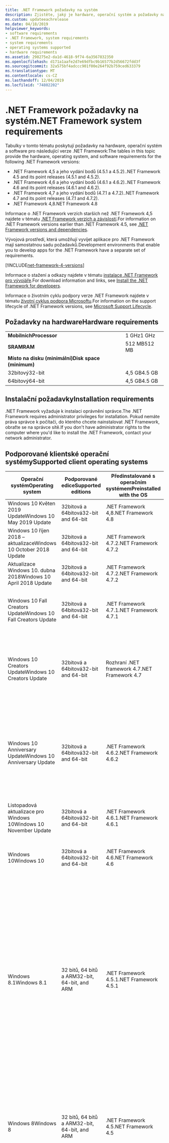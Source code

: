 ```yaml
---
title: .NET Framework požadavky na systém
description: Zjistěte, jaký je hardware, operační systém a požadavky na software pro instalaci .NET Framework 4,5 a novějších verzí.
ms.custom: updateeachrelease
ms.date: 04/18/2019
helpviewer_keywords:
- software requirements
- .NET Framework, system requirements
- system requirements
- operating systems supported
- hardware requirements
ms.assetid: 298275e2-da1d-4618-9f74-6a3567832350
ms.openlocfilehash: d171a1aafe2d7e69dfbc9b16577b2d56672fdd3f
ms.sourcegitcommit: 32a575bf4adccc901f00e264f92b759ced633379
ms.translationtype: MT
ms.contentlocale: cs-CZ
ms.lasthandoff: 12/04/2019
ms.locfileid: "74802202"
---
```

# <a name="net-framework-system-requirements"></a><span data-ttu-id="3b41f-103">.NET Framework požadavky na systém</span><span class="sxs-lookup"><span data-stu-id="3b41f-103">.NET Framework system requirements</span></span>

<span data-ttu-id="3b41f-104">Tabulky v tomto tématu poskytují požadavky na hardware, operační systém a software pro následující verze .NET Framework:</span><span class="sxs-lookup"><span data-stu-id="3b41f-104">The tables in this topic provide the hardware, operating system, and software requirements for the following .NET Framework versions:</span></span>

- <span data-ttu-id="3b41f-105">.NET Framework 4,5 a jeho vydání bodů (4.5.1 a 4.5.2).</span><span class="sxs-lookup"><span data-stu-id="3b41f-105">.NET Framework 4.5 and its point releases (4.5.1 and 4.5.2).</span></span>
- <span data-ttu-id="3b41f-106">.NET Framework 4,6 a jeho vydání bodů (4.6.1 a 4.6.2).</span><span class="sxs-lookup"><span data-stu-id="3b41f-106">.NET Framework 4.6 and its point releases (4.6.1 and 4.6.2).</span></span>
- <span data-ttu-id="3b41f-107">.NET Framework 4,7 a jeho vydání bodů (4.7.1 a 4.7.2).</span><span class="sxs-lookup"><span data-stu-id="3b41f-107">.NET Framework 4.7 and its point releases (4.7.1 and 4.7.2).</span></span>
- <span data-ttu-id="3b41f-108">.NET Framework 4,8</span><span class="sxs-lookup"><span data-stu-id="3b41f-108">.NET Framework 4.8</span></span>

<span data-ttu-id="3b41f-109">Informace o .NET Framework verzích starších než .NET Framework 4,5 najdete v tématu [.NET Framework verzích a závislostí](../migration-guide/versions-and-dependencies.md).</span><span class="sxs-lookup"><span data-stu-id="3b41f-109">For information on .NET Framework versions earlier than .NET Framework 4.5, see [.NET Framework versions and dependencies](../migration-guide/versions-and-dependencies.md).</span></span>

<span data-ttu-id="3b41f-110">Vývojová prostředí, která umožňují vyvíjet aplikace pro .NET Framework mají samostatnou sadu požadavků.</span><span class="sxs-lookup"><span data-stu-id="3b41f-110">Development environments that enable you to develop apps for the .NET Framework have a separate set of requirements.</span></span>

[!INCLUDE[net-framework-4-versions](../../../includes/net-framework-4x-versions.md)]

<span data-ttu-id="3b41f-111">Informace o stažení a odkazy najdete v tématu [instalace .NET Framework pro vývojáře](../install/guide-for-developers.md).</span><span class="sxs-lookup"><span data-stu-id="3b41f-111">For download information and links, see [Install the .NET Framework for developers](../install/guide-for-developers.md).</span></span>

<span data-ttu-id="3b41f-112">Informace o životním cyklu podpory verze .NET Framework najdete v tématu [životní cyklus podpora Microsoftu](https://support.microsoft.com/lifecycle/search?sort=PN&alpha=Microsoft%20.NET%20Framework&Filter=FilterNO).</span><span class="sxs-lookup"><span data-stu-id="3b41f-112">For information on the support lifecycle of .NET Framework versions, see [Microsoft Support Lifecycle](https://support.microsoft.com/lifecycle/search?sort=PN&alpha=Microsoft%20.NET%20Framework&Filter=FilterNO).</span></span>

## <a name="hardware-requirements"></a><span data-ttu-id="3b41f-113">Požadavky na hardware</span><span class="sxs-lookup"><span data-stu-id="3b41f-113">Hardware requirements</span></span>

|                          |        |
| ------------------------ | ------ |
| <span data-ttu-id="3b41f-114">**Mobilních**</span><span class="sxs-lookup"><span data-stu-id="3b41f-114">**Processor**</span></span>            | <span data-ttu-id="3b41f-115">1 GHz</span><span class="sxs-lookup"><span data-stu-id="3b41f-115">1 GHz</span></span>  |
| <span data-ttu-id="3b41f-116">**SRAM**</span><span class="sxs-lookup"><span data-stu-id="3b41f-116">**RAM**</span></span>                  | <span data-ttu-id="3b41f-117">512 MB</span><span class="sxs-lookup"><span data-stu-id="3b41f-117">512 MB</span></span> |
| <span data-ttu-id="3b41f-118">**Místo na disku (minimální)**</span><span class="sxs-lookup"><span data-stu-id="3b41f-118">**Disk space (minimum)**</span></span> |        |
| <span data-ttu-id="3b41f-119">32bitový</span><span class="sxs-lookup"><span data-stu-id="3b41f-119">32-bit</span></span>                   | <span data-ttu-id="3b41f-120">4,5 GB</span><span class="sxs-lookup"><span data-stu-id="3b41f-120">4.5 GB</span></span> |
| <span data-ttu-id="3b41f-121">64bitový</span><span class="sxs-lookup"><span data-stu-id="3b41f-121">64-bit</span></span>                   | <span data-ttu-id="3b41f-122">4,5 GB</span><span class="sxs-lookup"><span data-stu-id="3b41f-122">4.5 GB</span></span> |

## <a name="installation-requirements"></a><span data-ttu-id="3b41f-123">Instalační požadavky</span><span class="sxs-lookup"><span data-stu-id="3b41f-123">Installation requirements</span></span>

<span data-ttu-id="3b41f-124">.NET Framework vyžaduje k instalaci oprávnění správce.</span><span class="sxs-lookup"><span data-stu-id="3b41f-124">The .NET Framework requires administrator privileges for installation.</span></span> <span data-ttu-id="3b41f-125">Pokud nemáte práva správce k počítači, do kterého chcete nainstalovat .NET Framework, obraťte se na správce sítě.</span><span class="sxs-lookup"><span data-stu-id="3b41f-125">If you don't have administrator rights to the computer where you'd like to install the .NET Framework, contact your network administrator.</span></span>

## <a name="supported-client-operating-systems"></a><span data-ttu-id="3b41f-126">Podporované klientské operační systémy</span><span class="sxs-lookup"><span data-stu-id="3b41f-126">Supported client operating systems</span></span>

| <span data-ttu-id="3b41f-127">Operační systém</span><span class="sxs-lookup"><span data-stu-id="3b41f-127">Operating system</span></span> | <span data-ttu-id="3b41f-128">Podporované edice</span><span class="sxs-lookup"><span data-stu-id="3b41f-128">Supported editions</span></span> | <span data-ttu-id="3b41f-129">Předinstalované s operačním systémem</span><span class="sxs-lookup"><span data-stu-id="3b41f-129">Preinstalled with the OS</span></span> | <span data-ttu-id="3b41f-130">Instalovatelné samostatně</span><span class="sxs-lookup"><span data-stu-id="3b41f-130">Installable separately</span></span> |
| ---------------- | ------------------ | ------------------------ | ---------------------- |
| <span data-ttu-id="3b41f-131">Windows 10 Květen 2019 Update</span><span class="sxs-lookup"><span data-stu-id="3b41f-131">Windows 10 May 2019 Update</span></span> | <span data-ttu-id="3b41f-132">32bitová a 64bitová</span><span class="sxs-lookup"><span data-stu-id="3b41f-132">32-bit and 64-bit</span></span> | <span data-ttu-id="3b41f-133">.NET Framework 4,8</span><span class="sxs-lookup"><span data-stu-id="3b41f-133">.NET Framework 4.8</span></span> | -- |
| <span data-ttu-id="3b41f-134">Windows 10 říjen 2018 – aktualizace</span><span class="sxs-lookup"><span data-stu-id="3b41f-134">Windows 10 October 2018 Update</span></span> | <span data-ttu-id="3b41f-135">32bitová a 64bitová</span><span class="sxs-lookup"><span data-stu-id="3b41f-135">32-bit and 64-bit</span></span> | <span data-ttu-id="3b41f-136">.NET Framework 4.7.2</span><span class="sxs-lookup"><span data-stu-id="3b41f-136">.NET Framework 4.7.2</span></span> | <span data-ttu-id="3b41f-137">.NET Framework 4,8</span><span class="sxs-lookup"><span data-stu-id="3b41f-137">.NET Framework 4.8</span></span> |
| <span data-ttu-id="3b41f-138">Aktualizace Windows 10. dubna 2018</span><span class="sxs-lookup"><span data-stu-id="3b41f-138">Windows 10 April 2018 Update</span></span> | <span data-ttu-id="3b41f-139">32bitová a 64bitová</span><span class="sxs-lookup"><span data-stu-id="3b41f-139">32-bit and 64-bit</span></span> | <span data-ttu-id="3b41f-140">.NET Framework 4.7.2</span><span class="sxs-lookup"><span data-stu-id="3b41f-140">.NET Framework 4.7.2</span></span> |<span data-ttu-id="3b41f-141">.NET Framework 4,8</span><span class="sxs-lookup"><span data-stu-id="3b41f-141">.NET Framework 4.8</span></span>|
| <span data-ttu-id="3b41f-142">Windows 10 Fall Creators Update</span><span class="sxs-lookup"><span data-stu-id="3b41f-142">Windows 10 Fall Creators Update</span></span> | <span data-ttu-id="3b41f-143">32bitová a 64bitová</span><span class="sxs-lookup"><span data-stu-id="3b41f-143">32-bit and 64-bit</span></span> | <span data-ttu-id="3b41f-144">.NET Framework 4.7.1</span><span class="sxs-lookup"><span data-stu-id="3b41f-144">.NET Framework 4.7.1</span></span> | <span data-ttu-id="3b41f-145">.NET Framework 4.7.2</span><span class="sxs-lookup"><span data-stu-id="3b41f-145">.NET Framework 4.7.2</span></span><br/><br/><span data-ttu-id="3b41f-146">.NET Framework 4,8</span><span class="sxs-lookup"><span data-stu-id="3b41f-146">.NET Framework 4.8</span></span> |
| <span data-ttu-id="3b41f-147">Windows 10 Creators Update</span><span class="sxs-lookup"><span data-stu-id="3b41f-147">Windows 10 Creators Update</span></span> | <span data-ttu-id="3b41f-148">32bitová a 64bitová</span><span class="sxs-lookup"><span data-stu-id="3b41f-148">32-bit and 64-bit</span></span> | <span data-ttu-id="3b41f-149">Rozhraní .NET framework 4.7</span><span class="sxs-lookup"><span data-stu-id="3b41f-149">.NET Framework 4.7</span></span> | <span data-ttu-id="3b41f-150">.NET Framework 4.7.1</span><span class="sxs-lookup"><span data-stu-id="3b41f-150">.NET Framework 4.7.1</span></span><br/><br/><span data-ttu-id="3b41f-151">.NET Framework 4.7.2</span><span class="sxs-lookup"><span data-stu-id="3b41f-151">.NET Framework 4.7.2</span></span><br/><br/><span data-ttu-id="3b41f-152">.NET Framework 4,8</span><span class="sxs-lookup"><span data-stu-id="3b41f-152">.NET Framework 4.8</span></span> |
| <span data-ttu-id="3b41f-153">Windows 10 Anniversary Update</span><span class="sxs-lookup"><span data-stu-id="3b41f-153">Windows 10 Anniversary Update</span></span> | <span data-ttu-id="3b41f-154">32bitová a 64bitová</span><span class="sxs-lookup"><span data-stu-id="3b41f-154">32-bit and 64-bit</span></span> | <span data-ttu-id="3b41f-155">.NET Framework 4.6.2</span><span class="sxs-lookup"><span data-stu-id="3b41f-155">.NET Framework 4.6.2</span></span> |<span data-ttu-id="3b41f-156">Rozhraní .NET framework 4.7</span><span class="sxs-lookup"><span data-stu-id="3b41f-156">.NET Framework 4.7</span></span><br/><br/><span data-ttu-id="3b41f-157">.NET Framework 4.7.1</span><span class="sxs-lookup"><span data-stu-id="3b41f-157">.NET Framework 4.7.1</span></span><br/><br/><span data-ttu-id="3b41f-158">.NET Framework 4.7.2</span><span class="sxs-lookup"><span data-stu-id="3b41f-158">.NET Framework 4.7.2</span></span><br/><br/><span data-ttu-id="3b41f-159">.NET Framework 4,8</span><span class="sxs-lookup"><span data-stu-id="3b41f-159">.NET Framework 4.8</span></span>  |
| <span data-ttu-id="3b41f-160">Listopadová aktualizace pro Windows 10</span><span class="sxs-lookup"><span data-stu-id="3b41f-160">Windows 10 November Update</span></span> | <span data-ttu-id="3b41f-161">32bitová a 64bitová</span><span class="sxs-lookup"><span data-stu-id="3b41f-161">32-bit and 64-bit</span></span> | <span data-ttu-id="3b41f-162">.NET Framework 4.6.1</span><span class="sxs-lookup"><span data-stu-id="3b41f-162">.NET Framework 4.6.1</span></span> | <span data-ttu-id="3b41f-163">.NET Framework 4.6.2</span><span class="sxs-lookup"><span data-stu-id="3b41f-163">.NET Framework 4.6.2</span></span> |
| <span data-ttu-id="3b41f-164">Windows 10</span><span class="sxs-lookup"><span data-stu-id="3b41f-164">Windows 10</span></span> | <span data-ttu-id="3b41f-165">32bitová a 64bitová</span><span class="sxs-lookup"><span data-stu-id="3b41f-165">32-bit and 64-bit</span></span> | <span data-ttu-id="3b41f-166">.NET Framework 4.6</span><span class="sxs-lookup"><span data-stu-id="3b41f-166">.NET Framework 4.6</span></span> | <span data-ttu-id="3b41f-167">.NET Framework 4.6.1</span><span class="sxs-lookup"><span data-stu-id="3b41f-167">.NET Framework 4.6.1</span></span> <br/><br/> <span data-ttu-id="3b41f-168">.NET Framework 4.6.2</span><span class="sxs-lookup"><span data-stu-id="3b41f-168">.NET Framework 4.6.2</span></span> |
| <span data-ttu-id="3b41f-169">Windows 8.1</span><span class="sxs-lookup"><span data-stu-id="3b41f-169">Windows 8.1</span></span> | <span data-ttu-id="3b41f-170">32 bitů, 64 bitů a ARM</span><span class="sxs-lookup"><span data-stu-id="3b41f-170">32-bit, 64-bit, and ARM</span></span> | <span data-ttu-id="3b41f-171">.NET Framework 4.5.1</span><span class="sxs-lookup"><span data-stu-id="3b41f-171">.NET Framework 4.5.1</span></span> | <span data-ttu-id="3b41f-172">.NET Framework 4.5.2</span><span class="sxs-lookup"><span data-stu-id="3b41f-172">.NET Framework 4.5.2</span></span><br /><br /> <span data-ttu-id="3b41f-173">.NET Framework 4.6</span><span class="sxs-lookup"><span data-stu-id="3b41f-173">.NET Framework 4.6</span></span><br /><br /> <span data-ttu-id="3b41f-174">.NET Framework 4.6.1</span><span class="sxs-lookup"><span data-stu-id="3b41f-174">.NET Framework 4.6.1</span></span><br /><br /> <span data-ttu-id="3b41f-175">.NET Framework 4.6.2</span><span class="sxs-lookup"><span data-stu-id="3b41f-175">.NET Framework 4.6.2</span></span><br /><br /><span data-ttu-id="3b41f-176">Rozhraní .NET framework 4.7</span><span class="sxs-lookup"><span data-stu-id="3b41f-176">.NET Framework 4.7</span></span><br/><br/><span data-ttu-id="3b41f-177">.NET Framework 4.7.1</span><span class="sxs-lookup"><span data-stu-id="3b41f-177">.NET Framework 4.7.1</span></span><br/><br/><span data-ttu-id="3b41f-178">.NET Framework 4.7.2</span><span class="sxs-lookup"><span data-stu-id="3b41f-178">.NET Framework 4.7.2</span></span><br/><br/><span data-ttu-id="3b41f-179">.NET Framework 4,8</span><span class="sxs-lookup"><span data-stu-id="3b41f-179">.NET Framework 4.8</span></span> |
| <span data-ttu-id="3b41f-180">Windows 8</span><span class="sxs-lookup"><span data-stu-id="3b41f-180">Windows 8</span></span> | <span data-ttu-id="3b41f-181">32 bitů, 64 bitů a ARM</span><span class="sxs-lookup"><span data-stu-id="3b41f-181">32-bit, 64-bit, and ARM</span></span> | <span data-ttu-id="3b41f-182">.NET Framework 4.5</span><span class="sxs-lookup"><span data-stu-id="3b41f-182">.NET Framework 4.5</span></span> | <span data-ttu-id="3b41f-183">.NET Framework 4.5.1</span><span class="sxs-lookup"><span data-stu-id="3b41f-183">.NET Framework 4.5.1</span></span><br /><br /><span data-ttu-id="3b41f-184">.NET Framework 4.5.2</span><span class="sxs-lookup"><span data-stu-id="3b41f-184">.NET Framework 4.5.2</span></span><br /><br /> <span data-ttu-id="3b41f-185">.NET Framework 4.6</span><span class="sxs-lookup"><span data-stu-id="3b41f-185">.NET Framework 4.6</span></span><br /><br /> <span data-ttu-id="3b41f-186">.NET Framework 4.6.1</span><span class="sxs-lookup"><span data-stu-id="3b41f-186">.NET Framework 4.6.1</span></span> |
| <span data-ttu-id="3b41f-187">Windows 7 SP1</span><span class="sxs-lookup"><span data-stu-id="3b41f-187">Windows 7 SP1</span></span>|<span data-ttu-id="3b41f-188">32bitová a 64bitová</span><span class="sxs-lookup"><span data-stu-id="3b41f-188">32-bit and 64-bit</span></span> | -- | <span data-ttu-id="3b41f-189">.NET Framework 4</span><span class="sxs-lookup"><span data-stu-id="3b41f-189">.NET Framework 4</span></span><br /><br /> <span data-ttu-id="3b41f-190">.NET Framework 4.5</span><span class="sxs-lookup"><span data-stu-id="3b41f-190">.NET Framework 4.5</span></span><br /><br /> <span data-ttu-id="3b41f-191">.NET Framework 4.5.1</span><span class="sxs-lookup"><span data-stu-id="3b41f-191">.NET Framework 4.5.1</span></span><br /><br /> <span data-ttu-id="3b41f-192">.NET Framework 4.5.2</span><span class="sxs-lookup"><span data-stu-id="3b41f-192">.NET Framework 4.5.2</span></span><br /><br /> <span data-ttu-id="3b41f-193">.NET Framework 4.6</span><span class="sxs-lookup"><span data-stu-id="3b41f-193">.NET Framework 4.6</span></span><br /><br /> <span data-ttu-id="3b41f-194">.NET Framework 4.6.1</span><span class="sxs-lookup"><span data-stu-id="3b41f-194">.NET Framework 4.6.1</span></span><br /><br /> <span data-ttu-id="3b41f-195">.NET Framework 4.6.2</span><span class="sxs-lookup"><span data-stu-id="3b41f-195">.NET Framework 4.6.2</span></span><br /><br /><span data-ttu-id="3b41f-196">Rozhraní .NET framework 4.7</span><span class="sxs-lookup"><span data-stu-id="3b41f-196">.NET Framework 4.7</span></span><br/><br/><span data-ttu-id="3b41f-197">.NET Framework 4.7.1</span><span class="sxs-lookup"><span data-stu-id="3b41f-197">.NET Framework 4.7.1</span></span><br/><br/><span data-ttu-id="3b41f-198">.NET Framework 4.7.2</span><span class="sxs-lookup"><span data-stu-id="3b41f-198">.NET Framework 4.7.2</span></span><br/><br/><span data-ttu-id="3b41f-199">.NET Framework 4,8</span><span class="sxs-lookup"><span data-stu-id="3b41f-199">.NET Framework 4.8</span></span> |
| <span data-ttu-id="3b41f-200">Windows Vista SP2</span><span class="sxs-lookup"><span data-stu-id="3b41f-200">Windows Vista SP2</span></span>|<span data-ttu-id="3b41f-201">32bitová a 64bitová</span><span class="sxs-lookup"><span data-stu-id="3b41f-201">32-bit and 64-bit</span></span> | -- | <span data-ttu-id="3b41f-202">.NET Framework 4</span><span class="sxs-lookup"><span data-stu-id="3b41f-202">.NET Framework 4</span></span><br /><br /> <span data-ttu-id="3b41f-203">.NET Framework 4.5</span><span class="sxs-lookup"><span data-stu-id="3b41f-203">.NET Framework 4.5</span></span><br /><br /> <span data-ttu-id="3b41f-204">.NET Framework 4.5.1</span><span class="sxs-lookup"><span data-stu-id="3b41f-204">.NET Framework 4.5.1</span></span><br /><br /> <span data-ttu-id="3b41f-205">.NET Framework 4.5.2</span><span class="sxs-lookup"><span data-stu-id="3b41f-205">.NET Framework 4.5.2</span></span><br /><br /> <span data-ttu-id="3b41f-206">.NET Framework 4.6</span><span class="sxs-lookup"><span data-stu-id="3b41f-206">.NET Framework 4.6</span></span> |
| <span data-ttu-id="3b41f-207">Windows XP</span><span class="sxs-lookup"><span data-stu-id="3b41f-207">Windows XP</span></span> |<span data-ttu-id="3b41f-208">32bitová a 64bitová</span><span class="sxs-lookup"><span data-stu-id="3b41f-208">32-bit and 64-bit</span></span> | -- | <span data-ttu-id="3b41f-209">.NET Framework 4</span><span class="sxs-lookup"><span data-stu-id="3b41f-209">.NET Framework 4</span></span> |

 <span data-ttu-id="3b41f-210">**Poznámky:**</span><span class="sxs-lookup"><span data-stu-id="3b41f-210">**Notes:**</span></span>

- <span data-ttu-id="3b41f-211">V systémech Windows 7 .NET Framework vyžaduje systém Windows 7 SP1.</span><span class="sxs-lookup"><span data-stu-id="3b41f-211">On Windows 7 systems, the .NET Framework requires Windows 7 SP1.</span></span> <span data-ttu-id="3b41f-212">Pokud jste v systému Windows 7 a ještě jste nenainstalovali aktualizaci Service Pack 1, musíte to provést před instalací .NET Framework.</span><span class="sxs-lookup"><span data-stu-id="3b41f-212">If you're on Windows 7 and haven't yet installed Service Pack 1, you need to do so before installing the .NET Framework.</span></span>

- <span data-ttu-id="3b41f-213">.NET Framework 4,5 se podporuje v Windows Preinstallation Environment (Windows PE).</span><span class="sxs-lookup"><span data-stu-id="3b41f-213">.NET Framework 4.5 is supported on the Windows Preinstallation Environment (Windows PE).</span></span> <span data-ttu-id="3b41f-214">V prostředí Windows PE nejsou podporovány všechny funkce.</span><span class="sxs-lookup"><span data-stu-id="3b41f-214">Not all features are supported on Windows PE.</span></span>

- <span data-ttu-id="3b41f-215">.NET Framework 4 také podporuje platformu IA64.</span><span class="sxs-lookup"><span data-stu-id="3b41f-215">.NET Framework 4 also supports the IA64 platform.</span></span>

- <span data-ttu-id="3b41f-216">U všech platforem doporučujeme upgradovat na nejnovější aktualizaci Service Pack systému Windows a nainstalovat důležité aktualizace, které jsou k dispozici od [web Windows Update](https://support.microsoft.com/help/12373/windows-update-faq) , abyste zajistili nejlepší kompatibilitu a zabezpečení.</span><span class="sxs-lookup"><span data-stu-id="3b41f-216">For all platforms, we recommend that you upgrade to the latest Windows Service Pack and install critical updates available from [Windows Update](https://support.microsoft.com/help/12373/windows-update-faq) to ensure the best compatibility and security.</span></span>

- <span data-ttu-id="3b41f-217">V 64 operačních systémech podporuje .NET Framework rozhraní WOW64 (32-bit Processing v počítači s 64) a | nativní zpracování 64.</span><span class="sxs-lookup"><span data-stu-id="3b41f-217">On 64-bit operating systems, the .NET Framework supports both WOW64 (32-bit processing on a 64-bit machine) and| native 64-bit processing.</span></span>

## <a name="supported-server-operating-systems"></a><span data-ttu-id="3b41f-218">Podporované serverové operační systémy</span><span class="sxs-lookup"><span data-stu-id="3b41f-218">Supported server operating systems</span></span>

| <span data-ttu-id="3b41f-219">Operační systém</span><span class="sxs-lookup"><span data-stu-id="3b41f-219">Operating system</span></span> | <span data-ttu-id="3b41f-220">Podporované edice</span><span class="sxs-lookup"><span data-stu-id="3b41f-220">Supported editions</span></span> | <span data-ttu-id="3b41f-221">Předinstalované s operačním systémem</span><span class="sxs-lookup"><span data-stu-id="3b41f-221">Preinstalled with the OS</span></span> | <span data-ttu-id="3b41f-222">Instalovatelné samostatně</span><span class="sxs-lookup"><span data-stu-id="3b41f-222">Installable separately</span></span> |
| ---------------- | ------------------ | ------------------------ | ---------------------- |
| <span data-ttu-id="3b41f-223">Windows Server. 2019</span><span class="sxs-lookup"><span data-stu-id="3b41f-223">Windows Server 2019</span></span> | <span data-ttu-id="3b41f-224">64bitový</span><span class="sxs-lookup"><span data-stu-id="3b41f-224">64-bit</span></span> | <span data-ttu-id="3b41f-225">.NET Framework 4.7.2</span><span class="sxs-lookup"><span data-stu-id="3b41f-225">.NET Framework 4.7.2</span></span> | <span data-ttu-id="3b41f-226">.NET Framework 4,8</span><span class="sxs-lookup"><span data-stu-id="3b41f-226">.NET Framework 4.8</span></span> |
| <span data-ttu-id="3b41f-227">Windows Server verze 1809</span><span class="sxs-lookup"><span data-stu-id="3b41f-227">Windows Server, version 1809</span></span> | <span data-ttu-id="3b41f-228">64bitový</span><span class="sxs-lookup"><span data-stu-id="3b41f-228">64-bit</span></span> | <span data-ttu-id="3b41f-229">.NET Framework 4.7.2</span><span class="sxs-lookup"><span data-stu-id="3b41f-229">.NET Framework 4.7.2</span></span> | <span data-ttu-id="3b41f-230">.NET Framework 4,8</span><span class="sxs-lookup"><span data-stu-id="3b41f-230">.NET Framework 4.8</span></span> |
| <span data-ttu-id="3b41f-231">Windows Server verze 1803</span><span class="sxs-lookup"><span data-stu-id="3b41f-231">Windows Server, version 1803</span></span> | <span data-ttu-id="3b41f-232">64bitový</span><span class="sxs-lookup"><span data-stu-id="3b41f-232">64-bit</span></span> | <span data-ttu-id="3b41f-233">.NET Framework 4.7.2</span><span class="sxs-lookup"><span data-stu-id="3b41f-233">.NET Framework 4.7.2</span></span> | <span data-ttu-id="3b41f-234">.NET Framework 4,8</span><span class="sxs-lookup"><span data-stu-id="3b41f-234">.NET Framework 4.8</span></span> |
| <span data-ttu-id="3b41f-235">Windows Server, verze 1709</span><span class="sxs-lookup"><span data-stu-id="3b41f-235">Windows Server, version 1709</span></span> | <span data-ttu-id="3b41f-236">64bitový</span><span class="sxs-lookup"><span data-stu-id="3b41f-236">64-bit</span></span> | <span data-ttu-id="3b41f-237">.NET Framework 4.7.1</span><span class="sxs-lookup"><span data-stu-id="3b41f-237">.NET Framework 4.7.1</span></span> | <span data-ttu-id="3b41f-238">.NET Framework 4.7.2</span><span class="sxs-lookup"><span data-stu-id="3b41f-238">.NET Framework 4.7.2</span></span>|
| <span data-ttu-id="3b41f-239">Windows Server 2016</span><span class="sxs-lookup"><span data-stu-id="3b41f-239">Windows Server 2016</span></span> | <span data-ttu-id="3b41f-240">64bitový</span><span class="sxs-lookup"><span data-stu-id="3b41f-240">64-bit</span></span> | <span data-ttu-id="3b41f-241">.NET Framework 4.6.2</span><span class="sxs-lookup"><span data-stu-id="3b41f-241">.NET Framework 4.6.2</span></span> | <span data-ttu-id="3b41f-242">Rozhraní .NET framework 4.7</span><span class="sxs-lookup"><span data-stu-id="3b41f-242">.NET Framework 4.7</span></span><br/><br/> <span data-ttu-id="3b41f-243">.NET Framework 4.7.1</span><span class="sxs-lookup"><span data-stu-id="3b41f-243">.NET Framework 4.7.1</span></span><br/><br/><span data-ttu-id="3b41f-244">.NET Framework 4.7.2</span><span class="sxs-lookup"><span data-stu-id="3b41f-244">.NET Framework 4.7.2</span></span><br/><br/><span data-ttu-id="3b41f-245">.NET Framework 4,8</span><span class="sxs-lookup"><span data-stu-id="3b41f-245">.NET Framework 4.8</span></span> |
| <span data-ttu-id="3b41f-246">Windows Server 2012 R2</span><span class="sxs-lookup"><span data-stu-id="3b41f-246">Windows Server 2012 R2</span></span> | <span data-ttu-id="3b41f-247">64bitový</span><span class="sxs-lookup"><span data-stu-id="3b41f-247">64-bit</span></span> | <span data-ttu-id="3b41f-248">.NET Framework 4.5.1</span><span class="sxs-lookup"><span data-stu-id="3b41f-248">.NET Framework 4.5.1</span></span> | <span data-ttu-id="3b41f-249">.NET Framework 4.5.2</span><span class="sxs-lookup"><span data-stu-id="3b41f-249">.NET Framework 4.5.2</span></span><br /><br /> <span data-ttu-id="3b41f-250">.NET Framework 4.6</span><span class="sxs-lookup"><span data-stu-id="3b41f-250">.NET Framework 4.6</span></span><br /><br /> <span data-ttu-id="3b41f-251">.NET Framework 4.6.1</span><span class="sxs-lookup"><span data-stu-id="3b41f-251">.NET Framework 4.6.1</span></span><br /><br /> <span data-ttu-id="3b41f-252">.NET Framework 4.6.2</span><span class="sxs-lookup"><span data-stu-id="3b41f-252">.NET Framework 4.6.2</span></span><br /><br /><span data-ttu-id="3b41f-253">Rozhraní .NET framework 4.7</span><span class="sxs-lookup"><span data-stu-id="3b41f-253">.NET Framework 4.7</span></span><br/><br/> <span data-ttu-id="3b41f-254">.NET Framework 4.7.1</span><span class="sxs-lookup"><span data-stu-id="3b41f-254">.NET Framework 4.7.1</span></span><br/><br/><span data-ttu-id="3b41f-255">.NET Framework 4.7.2</span><span class="sxs-lookup"><span data-stu-id="3b41f-255">.NET Framework 4.7.2</span></span><br/><br/><span data-ttu-id="3b41f-256">.NET Framework 4,8</span><span class="sxs-lookup"><span data-stu-id="3b41f-256">.NET Framework 4.8</span></span> |
| <span data-ttu-id="3b41f-257">Windows Server 2012 (64-bit Edition)</span><span class="sxs-lookup"><span data-stu-id="3b41f-257">Windows Server 2012 (64-bit edition)</span></span> | <span data-ttu-id="3b41f-258">64bitový</span><span class="sxs-lookup"><span data-stu-id="3b41f-258">64-bit</span></span>| <span data-ttu-id="3b41f-259">.NET Framework 4.5</span><span class="sxs-lookup"><span data-stu-id="3b41f-259">.NET Framework 4.5</span></span> | <span data-ttu-id="3b41f-260">.NET Framework 4.5.1</span><span class="sxs-lookup"><span data-stu-id="3b41f-260">.NET Framework 4.5.1</span></span><br /><br /> <span data-ttu-id="3b41f-261">.NET Framework 4.5.2</span><span class="sxs-lookup"><span data-stu-id="3b41f-261">.NET Framework 4.5.2</span></span><br /><br /> <span data-ttu-id="3b41f-262">.NET Framework 4.6</span><span class="sxs-lookup"><span data-stu-id="3b41f-262">.NET Framework 4.6</span></span><br /><br /> <span data-ttu-id="3b41f-263">.NET Framework 4.6.1</span><span class="sxs-lookup"><span data-stu-id="3b41f-263">.NET Framework 4.6.1</span></span><br /><br /> <span data-ttu-id="3b41f-264">.NET Framework 4.6.2</span><span class="sxs-lookup"><span data-stu-id="3b41f-264">.NET Framework 4.6.2</span></span><br /><br /><span data-ttu-id="3b41f-265">Rozhraní .NET framework 4.7</span><span class="sxs-lookup"><span data-stu-id="3b41f-265">.NET Framework 4.7</span></span><br/><br/><span data-ttu-id="3b41f-266">.NET Framework 4.7.1</span><span class="sxs-lookup"><span data-stu-id="3b41f-266">.NET Framework 4.7.1</span></span><br/><br/><span data-ttu-id="3b41f-267">.NET Framework 4.7.2</span><span class="sxs-lookup"><span data-stu-id="3b41f-267">.NET Framework 4.7.2</span></span><br/><br/><span data-ttu-id="3b41f-268">.NET Framework 4,8</span><span class="sxs-lookup"><span data-stu-id="3b41f-268">.NET Framework 4.8</span></span> |
| <span data-ttu-id="3b41f-269">Windows Server 2008 R2 SP1</span><span class="sxs-lookup"><span data-stu-id="3b41f-269">Windows Server 2008 R2 SP1</span></span>|<span data-ttu-id="3b41f-270">64bitový</span><span class="sxs-lookup"><span data-stu-id="3b41f-270">64-bit</span></span> | -- | <span data-ttu-id="3b41f-271">.NET Framework 4</span><span class="sxs-lookup"><span data-stu-id="3b41f-271">.NET Framework 4</span></span><br /><br /> <span data-ttu-id="3b41f-272">.NET Framework 4.5</span><span class="sxs-lookup"><span data-stu-id="3b41f-272">.NET Framework 4.5</span></span><br /><br /> <span data-ttu-id="3b41f-273">.NET Framework 4.5.1</span><span class="sxs-lookup"><span data-stu-id="3b41f-273">.NET Framework 4.5.1</span></span><br /><br /> <span data-ttu-id="3b41f-274">.NET Framework 4.5.2</span><span class="sxs-lookup"><span data-stu-id="3b41f-274">.NET Framework 4.5.2</span></span><br /><br /> <span data-ttu-id="3b41f-275">.NET Framework 4.6</span><span class="sxs-lookup"><span data-stu-id="3b41f-275">.NET Framework 4.6</span></span><br /><br /> <span data-ttu-id="3b41f-276">.NET Framework 4.6.1</span><span class="sxs-lookup"><span data-stu-id="3b41f-276">.NET Framework 4.6.1</span></span><br /><br /> <span data-ttu-id="3b41f-277">.NET Framework 4.6.2</span><span class="sxs-lookup"><span data-stu-id="3b41f-277">.NET Framework 4.6.2</span></span><br /><br /><span data-ttu-id="3b41f-278">Rozhraní .NET framework 4.7</span><span class="sxs-lookup"><span data-stu-id="3b41f-278">.NET Framework 4.7</span></span><br/><br/><span data-ttu-id="3b41f-279">.NET Framework 4.7.1</span><span class="sxs-lookup"><span data-stu-id="3b41f-279">.NET Framework 4.7.1</span></span><br/><br/><span data-ttu-id="3b41f-280">.NET Framework 4.7.2</span><span class="sxs-lookup"><span data-stu-id="3b41f-280">.NET Framework 4.7.2</span></span><br/><br/><span data-ttu-id="3b41f-281">.NET Framework 4,8</span><span class="sxs-lookup"><span data-stu-id="3b41f-281">.NET Framework 4.8</span></span> |
| <span data-ttu-id="3b41f-282">Windows Server 2008 SP2</span><span class="sxs-lookup"><span data-stu-id="3b41f-282">Windows Server 2008 SP2</span></span>|<span data-ttu-id="3b41f-283">32bitová a 64bitová</span><span class="sxs-lookup"><span data-stu-id="3b41f-283">32-bit and 64-bit</span></span> | -- | <span data-ttu-id="3b41f-284">.NET Framework 4</span><span class="sxs-lookup"><span data-stu-id="3b41f-284">.NET Framework 4</span></span><br /><br /> <span data-ttu-id="3b41f-285">.NET Framework 4.5</span><span class="sxs-lookup"><span data-stu-id="3b41f-285">.NET Framework 4.5</span></span><br /><br /> <span data-ttu-id="3b41f-286">.NET Framework 4.5.1</span><span class="sxs-lookup"><span data-stu-id="3b41f-286">.NET Framework 4.5.1</span></span><br /><br /> <span data-ttu-id="3b41f-287">.NET Framework 4.5.2</span><span class="sxs-lookup"><span data-stu-id="3b41f-287">.NET Framework 4.5.2</span></span><br /><br /> <span data-ttu-id="3b41f-288">.NET Framework 4.6</span><span class="sxs-lookup"><span data-stu-id="3b41f-288">.NET Framework 4.6</span></span> |

 <span data-ttu-id="3b41f-289">**Poznámky:**</span><span class="sxs-lookup"><span data-stu-id="3b41f-289">**Notes:**</span></span>

- [!INCLUDE[winserver8](../../../includes/winserver8-md.md)] <span data-ttu-id="3b41f-290">zahrnuje .NET Framework 4,5, takže je nemusíte instalovat samostatně.</span><span class="sxs-lookup"><span data-stu-id="3b41f-290">includes .NET Framework 4.5, so you don't have to install it separately.</span></span> <span data-ttu-id="3b41f-291">Podobně [!INCLUDE[winblue_server_2](../../../includes/winblue-server-2-md.md)] zahrnuje .NET Framework 4.5.1.</span><span class="sxs-lookup"><span data-stu-id="3b41f-291">Similarly, [!INCLUDE[winblue_server_2](../../../includes/winblue-server-2-md.md)] includes .NET Framework 4.5.1.</span></span>

- <span data-ttu-id="3b41f-292">.NET Framework má omezené podpory pro roli jádra serveru s Windows Serverem 2008 R2 SP1 nebo novějším.</span><span class="sxs-lookup"><span data-stu-id="3b41f-292">The .NET Framework has limited support for the Server Core Role with Windows Server 2008 R2 SP1 or later.</span></span> <span data-ttu-id="3b41f-293">Seznam nepodporovaných rozhraní API najdete v tématu [funkce jádra serveru .NET](https://docs.microsoft.com/previous-versions//dd745015(v=vs.85)) .</span><span class="sxs-lookup"><span data-stu-id="3b41f-293">See [Server Core .NET Functionality](https://docs.microsoft.com/previous-versions//dd745015(v=vs.85)) for a list of unsupported APIs.</span></span>

- <span data-ttu-id="3b41f-294">.NET Framework není podporován v systémech Windows Server 2008 R2 pro počítače s procesorem Itanium.</span><span class="sxs-lookup"><span data-stu-id="3b41f-294">The .NET Framework isn't supported on Windows Server 2008 R2 for Itanium-Based Systems.</span></span>

- <span data-ttu-id="3b41f-295">V systému Windows Server 2008 SP2 není .NET Framework v roli jádro serveru podporováno.</span><span class="sxs-lookup"><span data-stu-id="3b41f-295">On Windows Server 2008 SP2, the .NET Framework is not supported in the Server Core Role.</span></span>

- <span data-ttu-id="3b41f-296">U všech platforem doporučujeme upgradovat na nejnovější aktualizaci Service Pack systému Windows a důležité aktualizace, které jsou dostupné z [web Windows Update](https://support.microsoft.com/help/12373/windows-update-faq) , abyste zajistili nejlepší kompatibilitu a zabezpečení.</span><span class="sxs-lookup"><span data-stu-id="3b41f-296">For all platforms, we recommend that you upgrade to the latest Windows Service Pack and critical updates available from [Windows Update](https://support.microsoft.com/help/12373/windows-update-faq) to ensure the best compatibility and security.</span></span> <span data-ttu-id="3b41f-297">U některých operačních systémů může být požadována instalace nejnovější aktualizace Service Pack pro systém Windows.</span><span class="sxs-lookup"><span data-stu-id="3b41f-297">Installation of the latest Windows Service Pack may be required on some operating systems.</span></span>

- <span data-ttu-id="3b41f-298">Na 64bitových operačních systémech rozhraní .NET Framework podporuje obě WOW64 (32bitové zpracování na 64bitovém počítači) a nativní 64bitové zpracování.</span><span class="sxs-lookup"><span data-stu-id="3b41f-298">On 64-bit operating systems, the .NET Framework supports both WOW64 (32-bit processing on a 64-bit machine) and native 64-bit processing.</span></span>

## <a name="see-also"></a><span data-ttu-id="3b41f-299">Viz také:</span><span class="sxs-lookup"><span data-stu-id="3b41f-299">See also</span></span>

- [<span data-ttu-id="3b41f-300">Průvodce instalací</span><span class="sxs-lookup"><span data-stu-id="3b41f-300">Installation Guide</span></span>](../install/index.md)
- [<span data-ttu-id="3b41f-301">Začínáme</span><span class="sxs-lookup"><span data-stu-id="3b41f-301">Getting Started</span></span>](index.md)
- [<span data-ttu-id="3b41f-302">Řešení potíží se zablokovanými instalacemi a odinstalacemi rozhraní .NET Framework</span><span class="sxs-lookup"><span data-stu-id="3b41f-302">Troubleshoot blocked .NET Framework installations and uninstallations</span></span>](../install/troubleshoot-blocked-installations-and-uninstallations.md)

